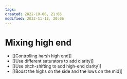 ```yaml
---
tags: 
created: 2022-10-06, 21:06
modified: 2022-11-12, 20:06
---
```


# Mixing high end
- [[Controlling harsh high end]]
- [[Use different saturators to add clarity]]
- [[Use pitch-shifting to add high-end clarity]]
- [[Boost the highs on the side and the lows on the mid]]